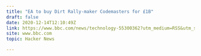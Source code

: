 ```yaml
---
title: "EA to buy Dirt Rally-maker Codemasters for £1B"
draft: false
date: 2020-12-14T12:10:49Z
link: https://www.bbc.com/news/technology-55300362?utm_medium=RSS&utm_source=hune
site: www.bbc.com
topic: Hacker News  

---
```

